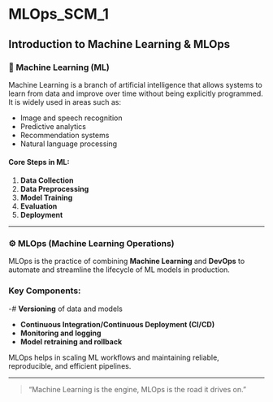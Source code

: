 # MLOps_SCM_1
## Introduction to Machine Learning & MLOps

### 🧠 Machine Learning (ML)

Machine Learning is a branch of artificial intelligence that allows systems to learn from data and improve over time without being explicitly programmed. It is widely used in areas such as:

- Image and speech recognition
- Predictive analytics
- Recommendation systems
- Natural language processing

#### Core Steps in ML:
1. **Data Collection**
2. **Data Preprocessing**
3. **Model Training**
4. **Evaluation**
5. **Deployment**

---

### ⚙️ MLOps (Machine Learning Operations)

MLOps is the practice of combining **Machine Learning** and **DevOps** to automate and streamline the lifecycle of ML models in production.

### Key Components:
-# **Versioning** of data and models
- **Continuous Integration/Continuous Deployment (CI/CD)**
- **Monitoring and logging**
- **Model retraining and rollback**

MLOps helps in scaling ML workflows and maintaining reliable, reproducible, and efficient pipelines.

---

> “Machine Learning is the engine, MLOps is the road it drives on.”